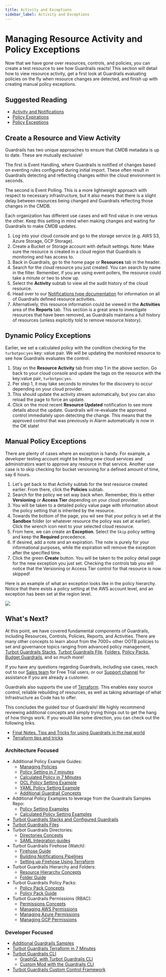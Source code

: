 ```yaml
---
title: Activity and Exceptions
sidebar_label: Activity and Exceptions
---
```


# Managing Resource Activity and Policy Exceptions

Now that we have gone over resources, controls, and policies, you can create a test resource to see how Guardrails reacts! This section will detail how to view resource activity, get a first look at Guardrails evaluating policies on the fly when resource changes are detected, and finish up with creating manual policy exceptions.

## Suggested Reading

- [Activity and Notifications](concepts/notifications)
- [Policy Expirations](concepts/policies/values-settings#expiration)
- [Policy Exceptions](guides/managing-policies#creating-an-exception)

## Create a Resource and View Activity

Guardrails has two unique approaches to ensure that CMDB metadata is up to date. These are mutually exclusive!

The first is Event Handling, where Guardrails is notified of changes based on eventing rules configured during initial import. These often result in Guardrails detecting and reflecting changes within the cloud environment in seconds.

The second is Event Polling. This is a more lightweight approach with respect to necessary infrastructure, but it also means that there is a slight delay between resources being changed and Guardrails reflecting those changes in the CMDB.

Each organization has different use cases and will find value in one versus the other. Keep this setting in mind when making changes and waiting for Guardrails to make CMDB updates.

1. Log into your cloud console and go to the storage service (e.g. AWS S3, Azure Storage, GCP Storage).
2. Create a Bucket or Storage account with default settings. Note: Make sure the resource is created in a cloud region that Guardrails is monitoring and has access to.
3. Back in Guardrails, go to the home page or **Resources** tab in the header.
4. Search for the cloud resource you just created. You can search by name in the filter. Remember, if you are using event pollers, the resource could take a minute or two to show up.
5. Select the **Activity** subtab to view all the audit history of the cloud resource.
6. Head over to our [Notifications type documentation](concepts/notifications#notification-types) for information on all of Guardrails defined resource activities.
7. Alternatively, this resource information could be viewed in the **Activities** area of the **Reports** tab. This section is a great area to investigate resources that have been removed, as Guardrails maintains a full history of resources (unless explicitly told to remove resource history).

## Dynamic Policy Exceptions

Earlier, we set a calculated policy with the condition checking for the `turbotpoc`:`yes` key: value pair. We will be updating the monitored resource to see how Guardrails evaluates the control.

1. Stay on the **Resource Activity** tab from step 1 in the above section. Go back to your cloud console and update the tags on the resource with the key:value pair, `turbotpoc`:`yes`.
2. Per step 1, it may take seconds to minutes for the discovery to occur depending on your cloud provider.
3. This should update the activity stream automatically, but you can also reload the page to force an update.
4. Click on the most recent **Resource Updated** notification to see more details about the update. Guardrails will re-evaluate the approved control immediately upon detecting the change. This means that the approved control that was previously in Alarm automatically is now in the OK state!

## Manual Policy Exceptions

There are plenty of cases where an exception is handy. For example, a developer testing account might be testing new cloud services and administrators want to approve any resource in that service. Another use case is to skip checking for bucket versioning for a defined amount of time, say 6 hours.

1. Let's get back to that Activity subtab for the test resource created earlier. From there, click the **Policies** subtab.
2. Search for the policy we set way back when. Remember, this is either **Versioning** or **Access Tier** depending on your cloud provider.
3. You will be taken to a detailed policy value page with information about the policy setting that is inherited by the resource.
4. Towards the bottom of the page, you wil see that your policy is set at the **Sandbox** folder (or whatever resource the policy was set at earlier). Click the wrench icon next to your selected cloud resource.
5. From here, we can create an **Exception**. Select the `Skip` policy setting and keep the **Required** precedence.
6. If desired, add a note and an expiration. The note is purely for your informational purposes, while the expiration will remove the exception after the specified time.
7. Click the green **Create** button. You will be taken to the policy detail page for the new exception you just set. Checking the controls tab you will notice that the Versioning or Access Tier control for that resource is now skipped!

Here is an example of what an exception looks like in the policy hierarchy. Notice that there exists a policy setting at the AWS account level, and an exception has been set at the region level.

![](/images/docs/guardrails/exception-example.png)

## What's Next?

At this point, we have covered fundamental components of Guardrails, including Resources, Controls, Policies, Reports, and Activities. There are many other concepts to learn about from the 7000+ other OOTB policies to set and governance topics ranging from advanced policy management, [Turbot Guardrails Stacks](guides/network-stack), [Turbot Guardrails File](guides/files), [Folders](concepts/resources/hierarchy), [Policy Packs](concepts/resources/policy-packs), [Budget Guardrails](concepts/guardrails/budget), and so much more!

If you have any questions regarding Guardrails, including use cases, reach out to our [Sales team](mailto:sales+poc@turbot.com) for Free Trial users, or our [Support channel](mailto:help@turbot.com) for assistance if you are already a customer.

Guardrails also supports the use of [Terraform](getting-started/terraform-for-everything). This enables easy source control, reliable rebuilding of resources, as well as taking advantage of what Infrastructure as Code has to offer.

This concludes the guided tour of Guardrails! We highly recommend reviewing additional concepts and simply trying things out to get the hang of how things work. If you would like some direction, you can check out the following links.

- [Final Notes. Tips and Tricks for using Guardrails in the real world](getting-started/next)
- [Terraform tips and tricks](getting-started/terraform-for-everything)

### Architecture Focused

- Additional Policy Example Guides:
  - [Managing Policies](guides/managing-policies)
  - [Policy Setting in 7 minutes](7-minute-labs/set-policy)
  - [Calculated Policy in 7 Minutes](7-minute-labs/calc-policy)
  - [OCL Policy Setting Example](guides/managing-policies/OCL)
  - [YAML Policy Setting Example](guides/managing-policies/YAML)
  - [Additional Guardrail Concepts](concepts/guardrails)
- Additional Policy Examples to leverage from the Guardrails Samples Repo:
  - [Policy Setting Examples](https://github.com/turbot/guardrails-samples/tree/master/control_objectives)
  - [Calculated Policy Setting Examples](https://github.com/turbot/guardrails-samples/tree/master/calculated_policies)
- [Turbot Guardrails Stacks and Configured Guardrails](concepts/guardrails/configured)
- [Turbot Guardrails Files](guides/files)
- Turbot Guardrails Directories:
  - [Directories Concepts](concepts/iam/authentication)
  - [SAML Integration guides](guides/directories#saml-providers)
- Turbot Guardrails Firehose (Watch):
  - [Firehose Guide](guides/firehose)
  - [Building Notifications Pipelines](guides/firehose/pipelines)
  - [Setting up Firehose Using Terraform](https://github.com/turbot/guardrails-samples/tree/master/mod_examples/firehose-aws-sns/setup/terraform)
- Turbot Guardrails Hierarchy and Folders:
  - [Resource Hierarchy Concepts](concepts/resources/hierarchy)
  - [Folder Guide](guides/working-with-folders)
- Turbot Guardrails Policy Packs:
  - [Policy Pack Concepts](concepts/resources/policy-packs)
  - [Policy Pack Guide](guides/policy-packs)
- Turbot Guardrails Permissions (RBAC):
  - [Permissions Concepts](concepts/iam/permissions)
  - [Managing AWS Permissions](integrations/aws/permissions)
  - [Managing Azure Permissions](integrations/azure/permissions)
  - [Managing GCP Permissions](integrations/gcp/permissions)

### Developer Focused

- [Additional Guardrails Samples](https://github.com/turbot/guardrails-samples/tree/master/api_examples)
- [Turbot Guardrails Terraform in 7 Minutes](7-minute-labs/terraform)
- [Turbot Guardrails CLI](reference/cli)
  - [GraphQL with Turbot Guardrails CLI](7-minute-labs/cli#query-turbot-with-turbot-graphql)
  - [Custom Mod with the Guardrails CLI](7-minute-labs/cli#build-and-publish-a-mod)
- [Turbot Guardrails Custom Control Framework](7-minute-labs/custom-mod)
